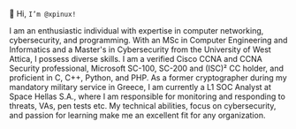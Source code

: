 👋 Hi, `I’m @xpinux!`

I am an enthusiastic individual with expertise in computer networking, cybersecurity, and programming. With an MSc in Computer Engineering and Informatics and a Master's in Cybersecurity from the University of West Attica, I possess diverse skills. I am a verified Cisco CCNA and CCNA Security professional, Microsoft SC-100, SC-200 and (ISC)² CC holder, and proficient in C, C++, Python, and PHP. As a former cryptographer during my mandatory military service in Greece, I am currently a L1 SOC Analyst at Space Hellas S.A., where I am responsible for monitoring and responding to threats, VAs, pen tests etc. My technical abilities, focus on cybersecurity, and passion for learning make me an excellent fit for any organization.

<!---
xpinux/xpinux is a ✨ special ✨ repository because its `README.md` (this file) appears on your GitHub profile.
You can click the Preview link to take a look at your changes.
--->
